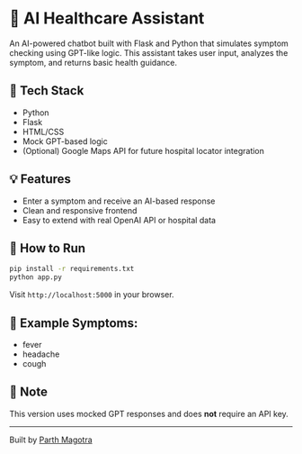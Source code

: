 # 🏥 AI Healthcare Assistant

An AI-powered chatbot built with Flask and Python that simulates symptom checking using GPT-like logic. This assistant takes user input, analyzes the symptom, and returns basic health guidance.

## 🔧 Tech Stack
- Python
- Flask
- HTML/CSS
- Mock GPT-based logic
- (Optional) Google Maps API for future hospital locator integration

## 💡 Features
- Enter a symptom and receive an AI-based response
- Clean and responsive frontend
- Easy to extend with real OpenAI API or hospital data

## 🚀 How to Run

```bash
pip install -r requirements.txt
python app.py
```

Visit `http://localhost:5000` in your browser.

## 🧠 Example Symptoms:
- fever
- headache
- cough

## 📌 Note
This version uses mocked GPT responses and does **not** require an API key.

---
Built by [Parth Magotra](https://www.linkedin.com/in/parth-magotra-cs)